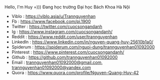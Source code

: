 Hello, I'm Huy =)))
Đang học trường Đại học Bách Khoa Hà Nội

- Viblo : https://viblo.asia/u/Trannguyenhan
- Fb : https://www.facebook.com/pi.1900
- Twitter : https://twitter.com/cuocsongandanh
- Ig : https://www.instagram.com/cuocsongandanh/
- Reddit : https://www.reddit.com/user/trannguyenhan
- Linkedln : https://www.linkedin.com/in/nguyen-quang-huy-25610b1a0/
- Spiderum : https://spiderum.com/nguoi-dung/trannguyenhan01092000
- Pinterest : https://www.pinterest.com/cuocsongandanh/
- Github : https://github.com/trannguyenhan01092000
- Email : trannguyenhan01092000@gmail.com, trannguyenhan01092000@yandex.com
- Quora : https://www.quora.com/profile/Nguyen-Quang-Huy-42
